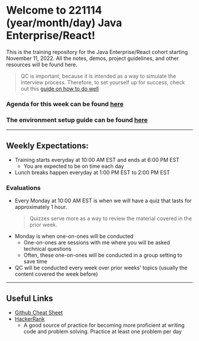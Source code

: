 # Welcome to 221114 (year/month/day) Java Enterprise/React!
This is the training repository for the Java Enterprise/React cohort starting November 11, 2022. All the notes, demos, project guidelines, and other resources will be found here.

> QC is important, because it is intended as a way to simulate the interview process. Therefore, to set yourself up for success, check out this [guide on how to do well](misc/how-to-do-well-in-qc.md)

### Agenda for this week can be found [here](https://github.com/221114-Java-React/Resources/tree/main/week2)
### The environment setup guide can be found [here](https://github.com/220808-Java-React-Enterprise/Notes/tree/main/env-setup)

---

## Weekly Expectations:
* Training starts everyday at 10:00 AM EST and ends at 6:00 PM EST
    - You are expected to be on time each day
* Lunch breaks happen everyday at 1:00 PM EST to 2:00 PM EST

### Evaluations

* Every Monday at 10:00 AM EST is when we will have a quiz that lasts for approximately 1 hour.
  > Quizzes serve more as a way to review the material covered in the prior week.
* Monday is when one-on-ones will be conducted
    - One-on-ones are sessions with me where you will be asked technical questions
    - Often, these one-on-ones will be conducted in a group setting to save time
* QC will be conducted every week over prior weeks' topics (usually the content covered the week before)

---

## Useful Links
* [Github Cheat Sheet](https://i.redd.it/8341g68g1v7y.png)
* [HackerRank](https://www.hackerrank.com/)
    - A good source of practice for becoming more proficient at writing code and problem solving. Practice at least one problem per day
